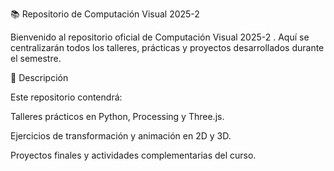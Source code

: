 📚 Repositorio de Computación Visual 2025-2

Bienvenido al repositorio oficial de Computación Visual 2025-2
.
Aquí se centralizarán todos los talleres, prácticas y proyectos desarrollados durante el semestre.

📝 Descripción

Este repositorio contendrá:

Talleres prácticos en Python, Processing y Three.js.

Ejercicios de transformación y animación en 2D y 3D.

Proyectos finales y actividades complementarias del curso.
